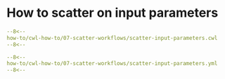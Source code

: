 # How to scatter on input parameters

```yaml linenums="1" hl_lines="9 32 39-40"
--8<--
how-to/cwl-how-to/07-scatter-workflows/scatter-input-parameters.cwl
--8<--
```

```yaml 
--8<--
how-to/cwl-how-to/07-scatter-workflows/scatter-input-parameters.yml
--8<--
```